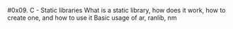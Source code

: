 #0x09. C - Static libraries
What is a static library, how does it work, how to create one, and how to use it
Basic usage of ar, ranlib, nm
